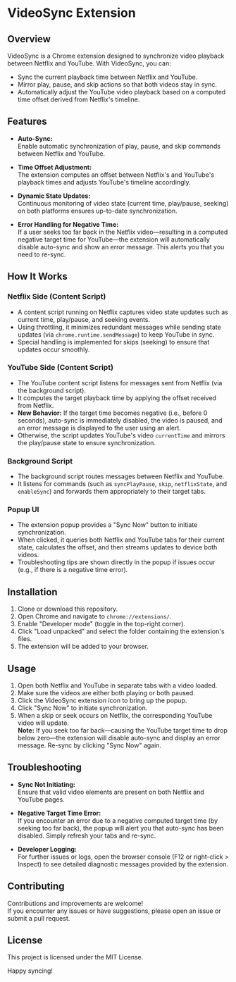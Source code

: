 # VideoSync Extension

## Overview

VideoSync is a Chrome extension designed to synchronize video playback between Netflix and YouTube. With VideoSync, you can:
- Sync the current playback time between Netflix and YouTube.
- Mirror play, pause, and skip actions so that both videos stay in sync.
- Automatically adjust the YouTube video playback based on a computed time offset derived from Netflix's timeline.

## Features

- **Auto-Sync:**  
  Enable automatic synchronization of play, pause, and skip commands between Netflix and YouTube.

- **Time Offset Adjustment:**  
  The extension computes an offset between Netflix's and YouTube's playback times and adjusts YouTube's timeline accordingly.

- **Dynamic State Updates:**  
  Continuous monitoring of video state (current time, play/pause, seeking) on both platforms ensures up-to-date synchronization.

- **Error Handling for Negative Time:**  
  If a user seeks too far back in the Netflix video—resulting in a computed negative target time for YouTube—the extension will automatically disable auto-sync and show an error message. This alerts you that you need to re-sync.

## How It Works

### Netflix Side (Content Script)
- A content script running on Netflix captures video state updates such as current time, play/pause, and seeking events.
- Using throttling, it minimizes redundant messages while sending state updates (via `chrome.runtime.sendMessage`) to keep YouTube in sync.
- Special handling is implemented for skips (seeking) to ensure that updates occur smoothly.

### YouTube Side (Content Script)
- The YouTube content script listens for messages sent from Netflix (via the background script).
- It computes the target playback time by applying the offset received from Netflix.
- **New Behavior:** If the target time becomes negative (i.e., before 0 seconds), auto-sync is immediately disabled, the video is paused, and an error message is displayed to the user using an alert.
- Otherwise, the script updates YouTube's video `currentTime` and mirrors the play/pause state to ensure synchronization.

### Background Script
- The background script routes messages between Netflix and YouTube.
- It listens for commands (such as `syncPlayPause`, `skip`, `netflixState`, and `enableSync`) and forwards them appropriately to their target tabs.

### Popup UI
- The extension popup provides a "Sync Now" button to initiate synchronization.
- When clicked, it queries both Netflix and YouTube tabs for their current state, calculates the offset, and then streams updates to device both videos.
- Troubleshooting tips are shown directly in the popup if issues occur (e.g., if there is a negative time error).

## Installation

1. Clone or download this repository.
2. Open Chrome and navigate to `chrome://extensions/`.
3. Enable "Developer mode" (toggle in the top-right corner).
4. Click "Load unpacked" and select the folder containing the extension's files.
5. The extension will be added to your browser.

## Usage

1. Open both Netflix and YouTube in separate tabs with a video loaded.
2. Make sure the videos are either both playing or both paused.
3. Click the VideoSync extension icon to bring up the popup.
4. Click "Sync Now" to initiate synchronization.
5. When a skip or seek occurs on Netflix, the corresponding YouTube video will update.  
   **Note:** If you seek too far back—causing the YouTube target time to drop below zero—the extension will disable auto-sync and display an error message. Re-sync by clicking "Sync Now" again.

## Troubleshooting

- **Sync Not Initiating:**  
  Ensure that valid video elements are present on both Netflix and YouTube pages.

- **Negative Target Time Error:**  
  If you encounter an error due to a negative computed target time (by seeking too far back), the popup will alert you that auto-sync has been disabled. Simply refresh your tabs and re-sync.

- **Developer Logging:**  
  For further issues or logs, open the browser console (F12 or right-click > Inspect) to see detailed diagnostic messages provided by the extension.

## Contributing

Contributions and improvements are welcome!  
If you encounter any issues or have suggestions, please open an issue or submit a pull request.

## License

This project is licensed under the MIT License.

Happy syncing! 

